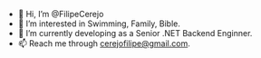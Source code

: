 - 👋 Hi, I’m @FilipeCerejo
- 👀 I’m interested in Swimming, Family, Bible.
- 🌱 I’m currently developing as a Senior .NET Backend Enginner.
- 📫 Reach me through cerejofilipe@gmail.com.

<!---
FilipeCerejo/FilipeCerejo is a ✨ special ✨ repository because its `README.md` (this file) appears on your GitHub profile.
You can click the Preview link to take a look at your changes.
--->
